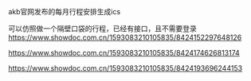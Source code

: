 akb官网发布的每月行程安排生成ics

可以仿照做一个隔壁口袋的行程，已经有接口，且不需要登录
https://www.showdoc.com.cn/1593083210105835/8424152297648126

https://www.showdoc.com.cn/1593083210105835/8424174626813174

https://www.showdoc.com.cn/1593083210105835/8424193696244153

